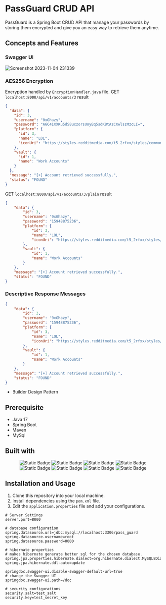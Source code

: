 # PassGuard CRUD API
PassGuard is a Spring Boot CRUD API that manage your passwords by storing them encrypted and give you an easy way to retrieve them anytime.

## Concepts and Features

### Swagger UI
![Screenshot 2023-11-04 231339](https://github.com/0xGhazy/hackerrank-sql-solutions/assets/60070427/d134923b-5133-4b54-9758-69f26c2e6931)

### AES256 Encryption
Encryption handled by `EncryptionHandler.java` file.
GET `localhost:8000/api/v1/accounts/3` result
```json
{
  "data": {
    "id": 3,
    "username": "0xGhazy",
    "password": "A6C41XXKu5dS8uxzorsUnyBq5sdK8tAzCXwlszMzcLI=",
    "platform": {
      "id": 3,
      "name": "LOL",
      "iconUri": "https://styles.redditmedia.com/t5_2rfxx/styles/communityIcon_9yj66cjf8oq61.png"
    },
    "vault": {
      "id": 1,
      "name": "Work Accounts"
    }
  },
  "message": "[+] Account retrieved successfully.",
  "status": "FOUND"
}
```
GET `localhost:8000/api/v1/accounts/3/plain` result
```json
{
    "data": {
        "id": 3,
        "username": "0xGhazy",
        "password": "15948875236",
        "platform": {
            "id": 3,
            "name": "LOL",
            "iconUri": "https://styles.redditmedia.com/t5_2rfxx/styles/communityIcon_9yj66cjf8oq61.png"
        },
        "vault": {
            "id": 1,
            "name": "Work Accounts"
        }
    },
    "message": "[+] Account retrieved successfully.",
    "status": "FOUND"
}
```

### Descriptive Response Messages
```json
{
    "data": {
        "id": 3,
        "username": "0xGhazy",
        "password": "15948875236",
        "platform": {
            "id": 3,
            "name": "LOL",
            "iconUri": "https://styles.redditmedia.com/t5_2rfxx/styles/communityIcon_9yj66cjf8oq61.png"
        },
        "vault": {
            "id": 1,
            "name": "Work Accounts"
        }
    },
    "message": "[+] Account retrieved successfully.",
    "status": "FOUND"
}
```
- Builder Design Pattern


## Prerequisite
- Java 17
- Spring Boot
- Maven
- MySql

## Built with

<div align="center">

![Static Badge](https://img.shields.io/badge/Spring_Boot-F2F4F9?style=for-the-badge&logo=spring-boot) ![Static Badge](https://img.shields.io/badge/Swagger-85EA2D?style=for-the-badge&logo=Swagger&logoColor=white) ![Static Badge](https://img.shields.io/badge/IntelliJ_IDEA-000000.svg?style=for-the-badge&logo=intellij-idea&logoColor=white) ![Static Badge](https://img.shields.io/badge/Hibernate-59666C?style=for-the-badge&logo=Hibernate&logoColor=white) ![Static Badge](https://img.shields.io/badge/Markdown-000000?style=for-the-badge&logo=markdown&logoColor=white) ![Static Badge](https://img.shields.io/badge/MySQL-005C84?style=for-the-badge&logo=mysql&logoColor=white) ![Static Badge](https://img.shields.io/badge/GitHub-100000?style=for-the-badge&logo=github&logoColor=white) ![Static Badge](https://img.shields.io/badge/Postman-FF6C37?style=for-the-badge&logo=Postman&logoColor=white)

</div>

## Installation and Usage
1. Clone this repository into your local machine.
2. Install dependencies using the `pom.xml` file.
3. Edit the `application.properties` file and add your configurations.

```properties
# Server Settings
server.port=8000

# database configuration
spring.datasource.url=jdbc:mysql://localhost:3306/pass_guard
spring.datasource.username=root
spring.datasource.password=0000

# hibernate properties
# makes hibernate generate better sql for the chosen database.
spring.jpa.properties.hibernate.dialect=org.hibernate.dialect.MySQL8Dialect
spring.jpa.hibernate.ddl-auto=update

springdoc.swagger-ui.disable-swagger-default-url=true
# change the Swagger UI
springdoc.swagger-ui.path=/doc

# security configurations
security.salt=test_salt
security.key=test_secret_key
```

